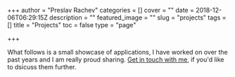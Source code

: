+++
author = "Preslav Rachev"
categories = []
cover = ""
date = 2018-12-06T06:29:15Z
description = ""
featured_image = ""
slug = "projects"
tags = []
title = "Projects"
toc = false
type = "page"

+++
<style scoped>
  .grid {
    display: flex;
    flex-wrap: wrap;
  }

  .card-wrapper {
    width: 50%;
    padding: 0.2rem;
  }

  @media (max-width: 960px) {
    .card-wrapper {
      width: 100%;
    }
  }

  .card {
    border: 1px solid #d4d4d4;
    border-radius: 8px;
  }

  .card a {
    text-decoration: none;
  }
</style>

What follows is a small showcase of applications, I have worked on over the past
years and I am really proud sharing. [Get in touch with me](/contact), if you'd
like to dsicuss them further.

<div class="grid" style="display:none">
  <div class="card-wrapper">
    <div class="card" style="display: flex; flex-direction: column">
      <div class="image-container">
        <img src="/images/projects/mixtape.jpg" alt=""
          style="width: 100%; height: 200px; object-fit: cover;">
      </div>
      <div class="title">

        <div class="card-content" style="padding: 1rem">
          <h2><a href="">Mixtape</a></h2>
        </div>
      </div>
    </div>
  </div>
  <div class="card-wrapper">
    <div class="card">
      B
    </div>
  </div>
  <div class="card-wrapper">
    <div class="card">
      C
    </div>
  </div>
</div>

- [**Mixtape:**](#mixtape) Go beyond the boundaries of the single podcast.
Discover and mix
podcast content around your favorite topics.
- [**NoEmbed:**](#noembed) A great preview is worth a thousand links.

---

## [Mixtape](https://mixtape.preslav.me/)

[Mixtape](https://mixtape.preslav.me/) is a search engine for podcast content.
It stands out from the rest, because of its _focus on episodes, rather than
entire feeds_. Just like mixtapes in the old days, it allows listeners to search
and subscribe to topics of interests, rather than to separate feeds. It also
allows audio enthusiasts to pick and share particular audio clips with friends.
Something like this:

<iframe
  src="https://mixtape.preslav.me/episode/d0901898/embed?start=00:07:21&stop=00:07:39"
  scrolling="no" width="400" height="300"
  style="border:none; margin: 0px auto; display: block"></iframe>

## [NoEmbed](https://noembed.preslav.me/)

[NoEmbed](https://noembed.preslav.me/) is an easy way to create engaging URL
previews from every link - even when the underlying site does not provide the
necessary metadata. NoEmbed strives to be smart, fast, and WYSIWYG - there are
no hidden ads, or suspicious analytics on behalf of end users. API consumers get
only what they paid for - engaging URL previews.

<div style="font-size: 0.8rem">
  {{<oembed "https://noembed.preslav.me">}}
</div>